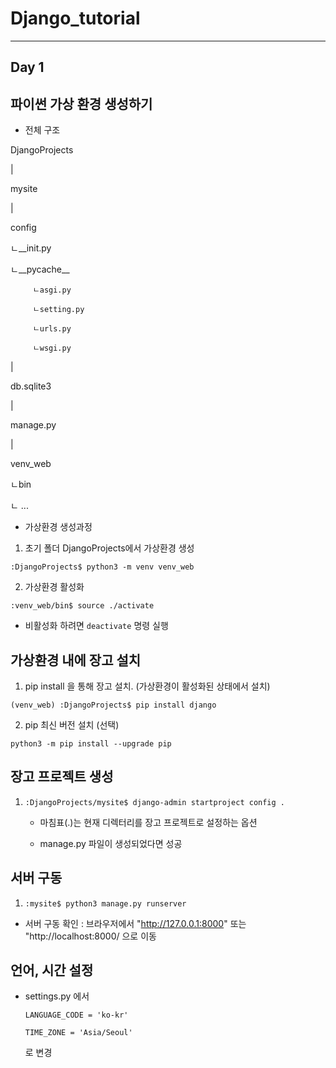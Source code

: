 # Django_tutorial
- - -
## Day 1



## **파이썬 가상 환경 생성하기**


+ 전체 구조

DjangoProjects

|

mysite

|

config

   ㄴ__init.py
   
   ㄴ__pycache__
   
         ㄴasgi.py
         
         ㄴsetting.py
         
         ㄴurls.py
         
         ㄴwsgi.py
         
|

db.sqlite3

|

manage.py

|

venv_web

   ㄴbin
   
   ㄴ ...
   


+ 가상환경 생성과정

1. 초기 폴더 DjangoProjects에서 가상환경 생성

```:DjangoProjects$ python3 -m venv venv_web```


2. 가상환경 활성화

```:venv_web/bin$ source ./activate```

* 비활성화 하려면 ```deactivate``` 명령 실행



## **가상환경 내에 장고 설치**

1. pip install 을 통해 장고 설치. (가상환경이 활성화된 상태에서 설치)

```(venv_web) :DjangoProjects$ pip install django```

2. pip 최신 버전 설치 (선택)

```python3 -m pip install --upgrade pip```



## **장고 프로젝트 생성**

1. ```:DjangoProjects/mysite$ django-admin startproject config .```

   - 마침표(.)는 현재 디렉터리를 장고 프로젝트로 설정하는 옵션

   - manage.py 파일이 생성되었다면 성공
   
   
   
## **서버 구동**

1. ```:mysite$ python3 manage.py runserver```


+ 서버 구동 확인 : 브라우저에서 "http://127.0.0.1:8000" 또는 "http://localhost:8000/ 으로 이동



## **언어, 시간 설정**

   - settings.py 에서
   
      ```LANGUAGE_CODE = 'ko-kr'```
      
      ```TIME_ZONE = 'Asia/Seoul'```
      
     로 변경
